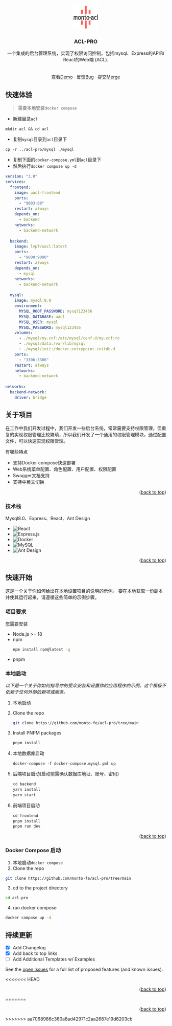 <!-- Improved compatibility of back to top link: See: https://github.com/othneildrew/Best-README-Template/pull/73 -->
<a id="readme-top"></a>
<!--
*** Thanks for checking out the Best-README-Template. If you have a suggestion
*** that would make this better, please fork the repo and create a pull request
*** or simply open an issue with the tag "enhancement".
*** Don't forget to give the project a star!
*** Thanks again! Now go create something AMAZING! :D
-->



<!-- PROJECT SHIELDS -->
<!--
*** I'm using markdown "reference style" links for readability.
*** Reference links are enclosed in brackets [ ] instead of parentheses ( ).
*** See the bottom of this document for the declaration of the reference variables
*** for contributors-url, forks-url, etc. This is an optional, concise syntax you may use.
*** https://www.markdownguide.org/basic-syntax/#reference-style-links
-->

<!-- [![Contributors][contributors-shield]][contributors-url]
[![Forks][forks-shield]][forks-url]
[![Stargazers][stars-shield]][stars-url]
[![Issues][issues-shield]][issues-url]
[![MIT License][license-shield]][license-url]
[![LinkedIn][linkedin-shield]][linkedin-url] -->



<!-- PROJECT LOGO -->
<br />
<div align="center">
  <a href="https://github.com/monto-fe/acl-pro/tree/main">
    <img src="images/acl-logo.png" alt="Logo" width="80" height="80">
  </a>

  <h3 align="center">ACL-PRO</h3>

  <p align="center">
    一个集成的后台管理系统，实现了权限访问控制，包括mysql、Express的API和React的Web端 (ACL).
    <br />
    <!-- <a href="https://github.com/othneildrew/Best-README-Template"><strong>Explore the docs »</strong></a> -->
    <br />
    <br />
    <a href="https://github.com/monto-fe/acl-pro/tree/main">查看Demo</a>
    ·
    <a href="https://github.com/monto-fe/acl-pro/issues">反馈Bug</a>
    ·
    <a href="https://github.com/monto-fe/acl-pro/pulls">提交Merge</a>
  </p>
</div>

## 快速体验

> 需要本地安装`docker compose`

- 新建目录`acl`
```
mkdir acl && cd acl
```
- 复制`mysql`目录到`acl`目录下
```
cp -r ../acl-pro/mysql ./mysql
```
- 复制下面的`docker-compose.yml`到`acl`目录下
- 然后执行`docker compose up -d`

```yml
version: "3.8"
services:
  frontend:
    image: uacl-frontend
    ports:
      - "9003:80"
    restart: always
    depends_on:
      - backend
    networks:
      - backend-network

  backend:
    image: lvpf/uacl:latest
    ports:
      - "9000:9000"
    restart: always
    depends_on:
      - mysql
    networks:
      - backend-network

  mysql:
    image: mysql:8.0
    environment:
      MYSQL_ROOT_PASSWORD: mysql123456
      MYSQL_DATABASE: uacl
      MYSQL_USER: mysql
      MYSQL_PASSWORD: mysql123456
    volumes:
      - ./mysql/my.cnf:/etc/mysql/conf.d/my.cnf:ro
      - ./mysql/data:/var/lib/mysql
      - ./mysql/init:/docker-entrypoint-initdb.d
    ports:
      - "3306:3306"
    restart: always
    networks:
      - backend-network

networks:
  backend-network:
    driver: bridge
```

<!-- ABOUT THE PROJECT -->
## 关于项目

<!-- [![Product Name Screen Shot][product-screenshot]](https://example.com) -->

在工作中我们开发过程中，我们开发一些后台系统，常常需要支持权限管理，但重复的实现权限管理比较繁琐，所以我们开发了一个通用的权限管理模块，通过配置文件，可以快速实现权限管理。

有哪些特点
* 支持Docker compose快速部署
* Web系统菜单配置、角色配置、用户配置、权限配置
* Swagger文档支持
* 支持中英文切换

<p align="right">(<a href="#readme-top">back to top</a>)</p>



### 技术栈

Mysql8.0、Express、React、Ant Design

- ![React](https://img.shields.io/badge/React-20232A?style=for-the-badge&logo=react&logoColor=61DAFB)
- ![Express.js](https://img.shields.io/badge/Express.js-404D59?style=for-the-badge)
- ![Docker](https://img.shields.io/badge/Docker-2496ED?style=for-the-badge&logo=docker&logoColor=white)
- ![MySQL](https://img.shields.io/badge/MySQL-4479A1?style=for-the-badge&logo=mysql&logoColor=white)
- ![Ant Design](https://img.shields.io/badge/Ant%20Design-0170FE?style=for-the-badge&logo=ant-design&logoColor=white)


<p align="right">(<a href="#readme-top">back to top</a>)</p>



<!-- GETTING STARTED -->
## 快速开始

这是一个关于你如何给出在本地设置项目的说明的示例。
要在本地获取一份副本并使其运行起来，请遵循这些简单的示例步骤。

### 项目要求

您需要安装
* Node.js >= 18
* npm
  ```sh
  npm install npm@latest -g
  ```
* pnpm

### 本地启动

_以下是一个关于你如何指导你的受众安装和设置你的应用程序的示例。这个模板不依赖于任何外部依赖项或服务。_

1. 本地启动
2. Clone the repo
   ```sh
   git clone https://github.com/monto-fe/acl-pro/tree/main
   ```
3. Install PNPM packages
   ```sh
   pnpm install
   ```
4. 本地数据库启动
   ```
   docker-compose -f docker-compose.mysql.yml up
   ```
5. 后端项目启动(启动前需确认数据库地址、账号、密码)
   ```sh
   cd backend
   yarn install
   yarn start
   ```
6. 前端项目启动

   ```js
   cd frontend
   pnpm install
   pnpm run dev
   ```

<p align="right">(<a href="#readme-top">back to top</a>)</p>


### Docker Compose 启动

1. 本地启动`docker compose`
2. Clone the repo
  ```sh
  git clone https://github.com/monto-fe/acl-pro/tree/main
  ```
3. cd to the project directory
  ```sh
  cd acl-pro
  ```
4. run docker compose
  ```sh
  docker compose up -d
  ```

## 持续更新

- [x] Add Changelog
- [x] Add back to top links
- [ ] Add Additional Templates w/ Examples

See the [open issues](https://github.com/monto-fe/acl-pro/issues) for a full list of proposed features (and known issues).

<<<<<<< HEAD
<p align="right">(<a href="#readme-top">back to top</a>)</p>
=======
<p align="right">(<a href="#readme-top">back to top</a>)</p>
>>>>>>> aa7068986c360a8ad42971c2aa2687e19d6203cb
